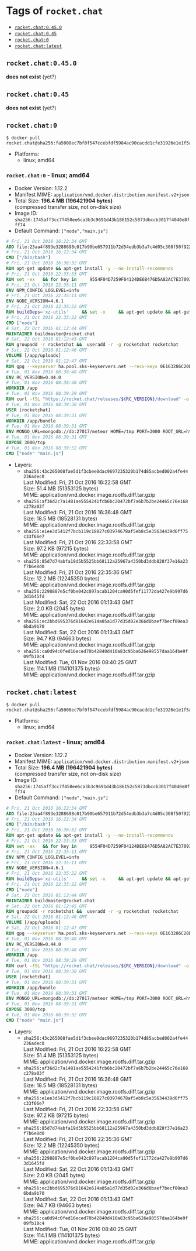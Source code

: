 <!-- THIS FILE IS GENERATED VIA './update-remote.sh' -->

# Tags of `rocket.chat`

-	[`rocket.chat:0.45.0`](#rocketchat0450)
-	[`rocket.chat:0.45`](#rocketchat045)
-	[`rocket.chat:0`](#rocketchat0)
-	[`rocket.chat:latest`](#rocketchatlatest)

## `rocket.chat:0.45.0`

**does not exist** (yet?)

## `rocket.chat:0.45`

**does not exist** (yet?)

## `rocket.chat:0`

```console
$ docker pull rocket.chat@sha256:fa5008ec7bf0f547ccebfdf5984ac90cacdd1cfe31926e1e1f5a0925bf72467d
```

-	Platforms:
	-	linux; amd64

### `rocket.chat:0` - linux; amd64

-	Docker Version: 1.12.2
-	Manifest MIME: `application/vnd.docker.distribution.manifest.v2+json`
-	Total Size: **196.4 MB (196421904 bytes)**  
	(compressed transfer size, not on-disk size)
-	Image ID: `sha256:1745aff3cc7f458ee6ca3b3c9691d43b186152c5873dbccb3017f4040e8fff74`
-	Default Command: `["node","main.js"]`

```dockerfile
# Fri, 21 Oct 2016 16:22:34 GMT
ADD file:23aa4f893e3288698c017b90be657911b72d54edb3b3a7c4d05c308f50f9228f in / 
# Fri, 21 Oct 2016 16:22:34 GMT
CMD ["/bin/bash"]
# Fri, 21 Oct 2016 16:36:32 GMT
RUN apt-get update && apt-get install -y --no-install-recommends 		ca-certificates 		curl 		wget 	&& rm -rf /var/lib/apt/lists/*
# Fri, 21 Oct 2016 22:33:33 GMT
RUN set -ex   && for key in     9554F04D7259F04124DE6B476D5A82AC7E37093B     94AE36675C464D64BAFA68DD7434390BDBE9B9C5     0034A06D9D9B0064CE8ADF6BF1747F4AD2306D93     FD3A5288F042B6850C66B31F09FE44734EB7990E     71DCFD284A79C3B38668286BC97EC7A07EDE3FC1     DD8F2338BAE7501E3DD5AC78C273792F7D83545D     B9AE9905FFD7803F25714661B63B535A4C206CA9     C4F0DFFF4E8C1A8236409D08E73BC641CC11F4C8   ; do     gpg --keyserver ha.pool.sks-keyservers.net --recv-keys "$key";   done
# Fri, 21 Oct 2016 22:35:11 GMT
ENV NPM_CONFIG_LOGLEVEL=info
# Fri, 21 Oct 2016 22:35:11 GMT
ENV NODE_VERSION=4.6.1
# Fri, 21 Oct 2016 22:35:22 GMT
RUN buildDeps='xz-utils'     && set -x     && apt-get update && apt-get install -y $buildDeps --no-install-recommends     && rm -rf /var/lib/apt/lists/*     && curl -SLO "https://nodejs.org/dist/v$NODE_VERSION/node-v$NODE_VERSION-linux-x64.tar.xz"     && curl -SLO "https://nodejs.org/dist/v$NODE_VERSION/SHASUMS256.txt.asc"     && gpg --batch --decrypt --output SHASUMS256.txt SHASUMS256.txt.asc     && grep " node-v$NODE_VERSION-linux-x64.tar.xz\$" SHASUMS256.txt | sha256sum -c -     && tar -xJf "node-v$NODE_VERSION-linux-x64.tar.xz" -C /usr/local --strip-components=1     && rm "node-v$NODE_VERSION-linux-x64.tar.xz" SHASUMS256.txt.asc SHASUMS256.txt     && apt-get purge -y --auto-remove $buildDeps     && ln -s /usr/local/bin/node /usr/local/bin/nodejs
# Fri, 21 Oct 2016 22:35:22 GMT
CMD ["node"]
# Sat, 22 Oct 2016 01:12:44 GMT
MAINTAINER buildmaster@rocket.chat
# Sat, 22 Oct 2016 01:12:45 GMT
RUN groupadd -r rocketchat &&  useradd -r -g rocketchat rocketchat
# Sat, 22 Oct 2016 01:12:46 GMT
VOLUME [/app/uploads]
# Sat, 22 Oct 2016 01:12:47 GMT
RUN gpg --keyserver ha.pool.sks-keyservers.net --recv-keys 0E163286C20D07B9787EBE9FD7F9D0414FD08104
# Tue, 01 Nov 2016 08:38:48 GMT
ENV RC_VERSION=0.44.0
# Tue, 01 Nov 2016 08:38:48 GMT
WORKDIR /app
# Tue, 01 Nov 2016 08:39:29 GMT
RUN curl -fSL "https://rocket.chat/releases/${RC_VERSION}/download" -o rocket.chat.tgz &&  curl -fSL "https://rocket.chat/releases/${RC_VERSION}/asc" -o rocket.chat.tgz.asc &&  gpg --batch --verify rocket.chat.tgz.asc rocket.chat.tgz &&  tar zxvf rocket.chat.tgz &&  rm rocket.chat.tgz rocket.chat.tgz.asc &&  cd bundle/programs/server &&  npm install
# Tue, 01 Nov 2016 08:39:30 GMT
USER [rocketchat]
# Tue, 01 Nov 2016 08:39:31 GMT
WORKDIR /app/bundle
# Tue, 01 Nov 2016 08:39:31 GMT
ENV MONGO_URL=mongodb://db:27017/meteor HOME=/tmp PORT=3000 ROOT_URL=http://localhost:3000 Accounts_AvatarStorePath=/app/uploads
# Tue, 01 Nov 2016 08:39:31 GMT
EXPOSE 3000/tcp
# Tue, 01 Nov 2016 08:39:32 GMT
CMD ["node" "main.js"]
```

-	Layers:
	-	`sha256:43c265008fae5d1f3cbee0dac9697235320b174d85acbed002a4fe44236adec0`  
		Last Modified: Fri, 21 Oct 2016 16:22:58 GMT  
		Size: 51.4 MB (51353125 bytes)  
		MIME: application/vnd.docker.image.rootfs.diff.tar.gzip
	-	`sha256:af36d2c7a1481ae5554241fcb6bc20472bf7a6b7b2be24465c76e168c278a03f`  
		Last Modified: Fri, 21 Oct 2016 16:36:48 GMT  
		Size: 18.5 MB (18528131 bytes)  
		MIME: application/vnd.docker.image.rootfs.diff.tar.gzip
	-	`sha256:e1ee3d5412f7bcb119c18827c03974678af5eb8c5e35634439d6ff75c33f66e7`  
		Last Modified: Fri, 21 Oct 2016 22:33:58 GMT  
		Size: 97.2 KB (97215 bytes)  
		MIME: application/vnd.docker.image.rootfs.diff.tar.gzip
	-	`sha256:85d7d74abfa19d5b5525bb68112a25967a4350bd3ddb828f37e16a23f7b6e8d0`  
		Last Modified: Fri, 21 Oct 2016 22:35:36 GMT  
		Size: 12.2 MB (12245350 bytes)  
		MIME: application/vnd.docker.image.rootfs.diff.tar.gzip
	-	`sha256:2298887e5cf0be042c897acab1204ca90d5fef11772da427e9b997d63d1645fd`  
		Last Modified: Sat, 22 Oct 2016 01:13:43 GMT  
		Size: 2.0 KB (2045 bytes)  
		MIME: application/vnd.docker.image.rootfs.diff.tar.gzip
	-	`sha256:ec2bbd695376d81642e614a05a1d77d35d02e366d0baef7becf00ea36bda9b70`  
		Last Modified: Sat, 22 Oct 2016 01:13:43 GMT  
		Size: 94.7 KB (94663 bytes)  
		MIME: application/vnd.docker.image.rootfs.diff.tar.gzip
	-	`sha256:ca0d94c0fed16eced70b42840d410a83c95ba626e98557daa164be9f09fb10c4`  
		Last Modified: Tue, 01 Nov 2016 08:40:25 GMT  
		Size: 114.1 MB (114101375 bytes)  
		MIME: application/vnd.docker.image.rootfs.diff.tar.gzip

## `rocket.chat:latest`

```console
$ docker pull rocket.chat@sha256:fa5008ec7bf0f547ccebfdf5984ac90cacdd1cfe31926e1e1f5a0925bf72467d
```

-	Platforms:
	-	linux; amd64

### `rocket.chat:latest` - linux; amd64

-	Docker Version: 1.12.2
-	Manifest MIME: `application/vnd.docker.distribution.manifest.v2+json`
-	Total Size: **196.4 MB (196421904 bytes)**  
	(compressed transfer size, not on-disk size)
-	Image ID: `sha256:1745aff3cc7f458ee6ca3b3c9691d43b186152c5873dbccb3017f4040e8fff74`
-	Default Command: `["node","main.js"]`

```dockerfile
# Fri, 21 Oct 2016 16:22:34 GMT
ADD file:23aa4f893e3288698c017b90be657911b72d54edb3b3a7c4d05c308f50f9228f in / 
# Fri, 21 Oct 2016 16:22:34 GMT
CMD ["/bin/bash"]
# Fri, 21 Oct 2016 16:36:32 GMT
RUN apt-get update && apt-get install -y --no-install-recommends 		ca-certificates 		curl 		wget 	&& rm -rf /var/lib/apt/lists/*
# Fri, 21 Oct 2016 22:33:33 GMT
RUN set -ex   && for key in     9554F04D7259F04124DE6B476D5A82AC7E37093B     94AE36675C464D64BAFA68DD7434390BDBE9B9C5     0034A06D9D9B0064CE8ADF6BF1747F4AD2306D93     FD3A5288F042B6850C66B31F09FE44734EB7990E     71DCFD284A79C3B38668286BC97EC7A07EDE3FC1     DD8F2338BAE7501E3DD5AC78C273792F7D83545D     B9AE9905FFD7803F25714661B63B535A4C206CA9     C4F0DFFF4E8C1A8236409D08E73BC641CC11F4C8   ; do     gpg --keyserver ha.pool.sks-keyservers.net --recv-keys "$key";   done
# Fri, 21 Oct 2016 22:35:11 GMT
ENV NPM_CONFIG_LOGLEVEL=info
# Fri, 21 Oct 2016 22:35:11 GMT
ENV NODE_VERSION=4.6.1
# Fri, 21 Oct 2016 22:35:22 GMT
RUN buildDeps='xz-utils'     && set -x     && apt-get update && apt-get install -y $buildDeps --no-install-recommends     && rm -rf /var/lib/apt/lists/*     && curl -SLO "https://nodejs.org/dist/v$NODE_VERSION/node-v$NODE_VERSION-linux-x64.tar.xz"     && curl -SLO "https://nodejs.org/dist/v$NODE_VERSION/SHASUMS256.txt.asc"     && gpg --batch --decrypt --output SHASUMS256.txt SHASUMS256.txt.asc     && grep " node-v$NODE_VERSION-linux-x64.tar.xz\$" SHASUMS256.txt | sha256sum -c -     && tar -xJf "node-v$NODE_VERSION-linux-x64.tar.xz" -C /usr/local --strip-components=1     && rm "node-v$NODE_VERSION-linux-x64.tar.xz" SHASUMS256.txt.asc SHASUMS256.txt     && apt-get purge -y --auto-remove $buildDeps     && ln -s /usr/local/bin/node /usr/local/bin/nodejs
# Fri, 21 Oct 2016 22:35:22 GMT
CMD ["node"]
# Sat, 22 Oct 2016 01:12:44 GMT
MAINTAINER buildmaster@rocket.chat
# Sat, 22 Oct 2016 01:12:45 GMT
RUN groupadd -r rocketchat &&  useradd -r -g rocketchat rocketchat
# Sat, 22 Oct 2016 01:12:46 GMT
VOLUME [/app/uploads]
# Sat, 22 Oct 2016 01:12:47 GMT
RUN gpg --keyserver ha.pool.sks-keyservers.net --recv-keys 0E163286C20D07B9787EBE9FD7F9D0414FD08104
# Tue, 01 Nov 2016 08:38:48 GMT
ENV RC_VERSION=0.44.0
# Tue, 01 Nov 2016 08:38:48 GMT
WORKDIR /app
# Tue, 01 Nov 2016 08:39:29 GMT
RUN curl -fSL "https://rocket.chat/releases/${RC_VERSION}/download" -o rocket.chat.tgz &&  curl -fSL "https://rocket.chat/releases/${RC_VERSION}/asc" -o rocket.chat.tgz.asc &&  gpg --batch --verify rocket.chat.tgz.asc rocket.chat.tgz &&  tar zxvf rocket.chat.tgz &&  rm rocket.chat.tgz rocket.chat.tgz.asc &&  cd bundle/programs/server &&  npm install
# Tue, 01 Nov 2016 08:39:30 GMT
USER [rocketchat]
# Tue, 01 Nov 2016 08:39:31 GMT
WORKDIR /app/bundle
# Tue, 01 Nov 2016 08:39:31 GMT
ENV MONGO_URL=mongodb://db:27017/meteor HOME=/tmp PORT=3000 ROOT_URL=http://localhost:3000 Accounts_AvatarStorePath=/app/uploads
# Tue, 01 Nov 2016 08:39:31 GMT
EXPOSE 3000/tcp
# Tue, 01 Nov 2016 08:39:32 GMT
CMD ["node" "main.js"]
```

-	Layers:
	-	`sha256:43c265008fae5d1f3cbee0dac9697235320b174d85acbed002a4fe44236adec0`  
		Last Modified: Fri, 21 Oct 2016 16:22:58 GMT  
		Size: 51.4 MB (51353125 bytes)  
		MIME: application/vnd.docker.image.rootfs.diff.tar.gzip
	-	`sha256:af36d2c7a1481ae5554241fcb6bc20472bf7a6b7b2be24465c76e168c278a03f`  
		Last Modified: Fri, 21 Oct 2016 16:36:48 GMT  
		Size: 18.5 MB (18528131 bytes)  
		MIME: application/vnd.docker.image.rootfs.diff.tar.gzip
	-	`sha256:e1ee3d5412f7bcb119c18827c03974678af5eb8c5e35634439d6ff75c33f66e7`  
		Last Modified: Fri, 21 Oct 2016 22:33:58 GMT  
		Size: 97.2 KB (97215 bytes)  
		MIME: application/vnd.docker.image.rootfs.diff.tar.gzip
	-	`sha256:85d7d74abfa19d5b5525bb68112a25967a4350bd3ddb828f37e16a23f7b6e8d0`  
		Last Modified: Fri, 21 Oct 2016 22:35:36 GMT  
		Size: 12.2 MB (12245350 bytes)  
		MIME: application/vnd.docker.image.rootfs.diff.tar.gzip
	-	`sha256:2298887e5cf0be042c897acab1204ca90d5fef11772da427e9b997d63d1645fd`  
		Last Modified: Sat, 22 Oct 2016 01:13:43 GMT  
		Size: 2.0 KB (2045 bytes)  
		MIME: application/vnd.docker.image.rootfs.diff.tar.gzip
	-	`sha256:ec2bbd695376d81642e614a05a1d77d35d02e366d0baef7becf00ea36bda9b70`  
		Last Modified: Sat, 22 Oct 2016 01:13:43 GMT  
		Size: 94.7 KB (94663 bytes)  
		MIME: application/vnd.docker.image.rootfs.diff.tar.gzip
	-	`sha256:ca0d94c0fed16eced70b42840d410a83c95ba626e98557daa164be9f09fb10c4`  
		Last Modified: Tue, 01 Nov 2016 08:40:25 GMT  
		Size: 114.1 MB (114101375 bytes)  
		MIME: application/vnd.docker.image.rootfs.diff.tar.gzip
